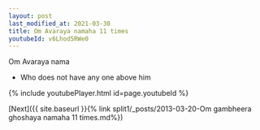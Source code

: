 ```yaml
---
layout: post
last_modified_at: 2021-03-30
title: Om Avaraya namaha 11 times
youtubeId: v6Lhod5RWe0
---
```

 
 
Om Avaraya nama 
 
 -  Who does not have any one above him 
 
  
 
  
 
 
 
 
 
 


{% include youtubePlayer.html id=page.youtubeId %}
 
[Next]({{ site.baseurl }}{% link  split1/_posts/2013-03-20-Om gambheera ghoshaya namaha 11 times.md%})
 
